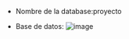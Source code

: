 - Nombre de la database:proyecto

- Base de datos:
![image](https://github.com/user-attachments/assets/3659b507-8fed-4332-add6-d9c8d176f174)
